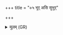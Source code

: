 +++
title = "०५ भूर् असि सुभूर्"

+++
<details><summary>मूलम् (GR)</summary>

+++(PSK 20.53.5)+++भूर् असि सुभूर् असि सुभूर् नामासि ॥
</details>